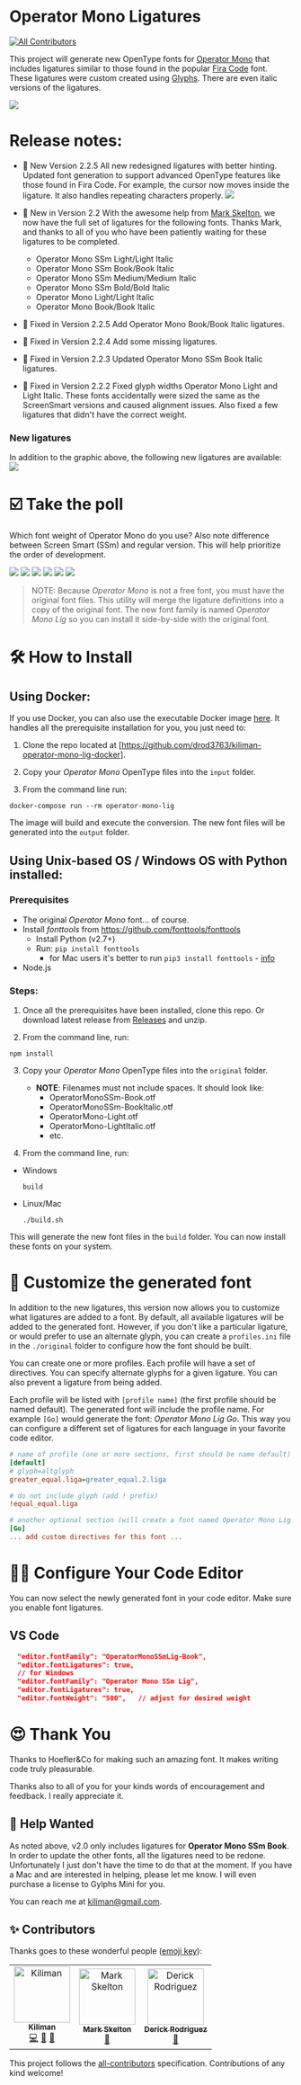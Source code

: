# Operator Mono Ligatures
[![All Contributors](https://img.shields.io/badge/all_contributors-3-orange.svg?style=flat-square)](#contributors-)

This project will generate new OpenType fonts for [Operator Mono](https://www.typography.com/fonts/operator/styles/) that includes ligatures similar to those found in the popular [Fira Code](https://github.com/tonsky/FiraCode) font.
These ligatures were custom created using [Glyphs](https://glyphsapp.com/).
There are even italic versions of the ligatures.

<img src="./images/operator-mono-lig.png" />

# Release notes: 

- 🎉 New Version 2.2.5
  All new redesigned ligatures with better hinting. Updated font generation to support advanced OpenType features
  like those found in Fira Code. For example, the cursor now moves inside the ligature. It also handles repeating
  characters properly.
  <img src="./images/caret-position.gif" />

- 🎉 New in Version 2.2
  With the awesome help from [Mark Skelton](https://github.com/mskelton), we now have the full set of ligatures for
  the following fonts. Thanks Mark, and thanks to all of you who have been patiently waiting for these ligatures to be completed.
  - Operator Mono SSm Light/Light Italic
  - Operator Mono SSm Book/Book Italic
  - Operator Mono SSm Medium/Medium Italic
  - Operator Mono SSm Bold/Bold Italic
  - Operator Mono Light/Light Italic
  - Operator Mono Book/Book Italic

- 🐛 Fixed in Version 2.2.5
  Add Operator Mono Book/Book Italic ligatures.

- 🐛 Fixed in Version 2.2.4
  Add some missing ligatures.

- 🐛 Fixed in Version 2.2.3
  Updated Operator Mono SSm Book Italic ligatures.

- 🐛 Fixed in Version 2.2.2
  Fixed glyph widths Operator Mono Light and Light Italic. These fonts accidentally were sized
  the same as the ScreenSmart versions and caused alignment issues. Also fixed a few ligatures
  that didn't have the correct weight.

### New ligatures

In addition to the graphic above, the following new ligatures are available:
<img src="./images/new-ligatures.png"/>

# ☑️ Take the poll

Which font weight of Operator Mono do you use? Also note difference between Screen Smart (SSm) and regular version. This will help prioritize the order of development.

[![](https://api.gh-polls.com/poll/01C6T4C3FBG21KVS7FAW7Z09B2/Operator%20Mono%20SSm%20Book)](https://api.gh-polls.com/poll/01C6T4C3FBG21KVS7FAW7Z09B2/Operator%20Mono%20SSm%20Book/vote)
[![](https://api.gh-polls.com/poll/01C6T4C3FBG21KVS7FAW7Z09B2/Operator%20Mono%20SSm%20Medium)](https://api.gh-polls.com/poll/01C6T4C3FBG21KVS7FAW7Z09B2/Operator%20Mono%20SSm%20Medium/vote)
[![](https://api.gh-polls.com/poll/01C6T4C3FBG21KVS7FAW7Z09B2/Operator%20Mono%20SSm%20Light)](https://api.gh-polls.com/poll/01C6T4C3FBG21KVS7FAW7Z09B2/Operator%20Mono%20SSm%20Light/vote)
[![](https://api.gh-polls.com/poll/01C6T4C3FBG21KVS7FAW7Z09B2/Operator%20Mono%20Book)](https://api.gh-polls.com/poll/01C6T4C3FBG21KVS7FAW7Z09B2/Operator%20Mono%20Book/vote)
[![](https://api.gh-polls.com/poll/01C6T4C3FBG21KVS7FAW7Z09B2/Operator%20Mono%20Medium)](https://api.gh-polls.com/poll/01C6T4C3FBG21KVS7FAW7Z09B2/Operator%20Mono%20Medium/vote)
[![](https://api.gh-polls.com/poll/01C6T4C3FBG21KVS7FAW7Z09B2/Operator%20Mono%20Light)](https://api.gh-polls.com/poll/01C6T4C3FBG21KVS7FAW7Z09B2/Operator%20Mono%20Light/vote)

> NOTE: Because _Operator Mono_ is not a free font, you must have the original font files. This utility
> will merge the ligature definitions into a copy of the original font. The new font family is named _Operator Mono Lig_ so you can install it side-by-side with the original font.

# 🛠 How to Install

## Using Docker:

If you use Docker, you can also use the executable Docker image [here](https://github.com/drod3763/kiliman-operator-mono-lig-docker). It handles all the prerequisite installation for you, you just need to:

1. Clone the repo located at [https://github.com/drod3763/kiliman-operator-mono-lig-docker].

2. Copy your _Operator Mono_ OpenType files into the `input` folder.

3. From the command line run:

```
docker-compose run --rm operator-mono-lig
```

The image will build and execute the conversion. The new font files will be generated into the `output` folder.

## Using Unix-based OS / Windows OS with Python installed:
### Prerequisites

- The original _Operator Mono_ font... of course.
- Install _fonttools_ from https://github.com/fonttools/fonttools
  - Install Python (v2.7+)
  - Run: `pip install fonttools`
    - for Mac users it's better to run `pip3 install fonttools` - [info](https://stackoverflow.com/a/33416270/3191011)
- Node.js

### Steps:

1. Once all the prerequisites have been installed, clone this repo. Or download latest release from [Releases](https://github.com/kiliman/operator-mono-lig/releases) and unzip.

2. From the command line, run:

```
npm install
```

3. Copy your _Operator Mono_ OpenType files into the `original` folder.

   - **NOTE**: Filenames must not include spaces. It should look like:
     - OperatorMonoSSm-Book.otf
     - OperatorMonoSSm-BookItalic.otf
     - OperatorMono-Light.otf
     - OperatorMono-LightItalic.otf
     - etc.

4. From the command line, run:
  - Windows
    ```
    build
    ```

  - Linux/Mac
    ```
    ./build.sh
    ```

This will generate the new font files in the `build` folder. You can now install these fonts on your system.

# 🔧 Customize the generated font

In addition to the new ligatures, this version now allows you to customize what ligatures are added to a font.
By default, all available ligatures will be added to the generated font. However, if you don't like a particular
ligature, or would prefer to use an alternate glyph, you can create a `profiles.ini` file in the `./original` folder
to configure how the font should be built.

You can create one or more profiles. Each profile will have a set of directives. You can specify alternate glyphs for
a given ligature. You can also prevent a ligature from being added.

Each profile will be listed with `[profile name]` (the first profile should be named default). The generated font will
include the profile name. For example `[Go]` would generate the font: _Operator Mono Lig Go_. This way you can configure
a different set of ligatures for each language in your favorite code editor.

```ini
# name of profile (one or more sections, first should be name default)
[default]
# glyph=altglyph
greater_equal.liga=greater_equal.2.liga

# do not include glyph (add ! prefix)
!equal_equal.liga

# another optional section (will create a font named Operator Mono Lig Go)
[Go]
... add custom directives for this font ...
```

# 👨‍💻 Configure Your Code Editor

You can now select the newly generated font in your code editor. Make sure you enable font ligatures.

## VS Code

```json
  "editor.fontFamily": "OperatorMonoSSmLig-Book",
  "editor.fontLigatures": true,
  // for Windows
  "editor.fontFamily": "Operator Mono SSm Lig",
  "editor.fontLigatures": true,
  "editor.fontWeight": "500",   // adjust for desired weight
```

# 😍 Thank You

Thanks to Hoefler&Co for making such an amazing font. It makes writing code truly pleasurable.

Thanks also to all of you for your kinds words of encouragement and feedback. I really
appreciate it.

## 🙏 Help Wanted

As noted above, v2.0 only includes ligatures for **Operator Mono SSm Book**. In order to
update the other fonts, all the ligatures need to be redone. Unfortunately I just don't
have the time to do that at the moment. If you have a Mac and are interested in helping,
please let me know. I will even purchase a license to Gylphs Mini for you.

You can reach me at kiliman@gmail.com.

## ✨ Contributors

Thanks goes to these wonderful people ([emoji key](https://allcontributors.org/docs/en/emoji-key)):

<!-- ALL-CONTRIBUTORS-LIST:START - Do not remove or modify this section -->
<!-- prettier-ignore-start -->
<!-- markdownlint-disable -->
<table>
  <tr>
    <td align="center"><a href="https://github.com/kiliman"><img src="https://avatars3.githubusercontent.com/u/47168?v=4" width="100px;" alt="Kiliman"/><br /><sub><b>Kiliman</b></sub></a><br /><a href="https://github.com/kiliman/operator-mono-lig/commits?author=kiliman" title="Code">💻</a> <a href="https://github.com/kiliman/operator-mono-lig/commits?author=kiliman" title="Documentation">📖</a> <a href="#design-kiliman" title="Design">🎨</a></td>
    <td align="center"><a href="https://github.com/mskelton"><img src="https://avatars3.githubusercontent.com/u/25914066?v=4" width="100px;" alt="Mark Skelton"/><br /><sub><b>Mark Skelton</b></sub></a><br /><a href="#design-mskelton" title="Design">🎨</a></td>
    <td align="center"><a href="https://github.com/drod3763"><img src="https://avatars2.githubusercontent.com/u/7785716?v=4" width="100px;" alt="Derick Rodriguez"/><br /><sub><b>Derick Rodriguez</b></sub></a><br /><a href="https://github.com/kiliman/operator-mono-lig/commits?author=drod3763" title="Documentation">📖</a></td>
  </tr>
</table>

<!-- markdownlint-enable -->
<!-- prettier-ignore-end -->

<!-- ALL-CONTRIBUTORS-LIST:END -->

This project follows the [all-contributors](https://github.com/all-contributors/all-contributors) specification. Contributions of any kind welcome!
